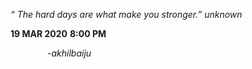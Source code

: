 *“ The hard days are what make you stronger.”*
_unknown_

**19 MAR 2020**
__8:00 PM__

&nbsp; &nbsp; &nbsp; &nbsp; _&nbsp; &nbsp;&nbsp; &nbsp; -akhilbaiju_


